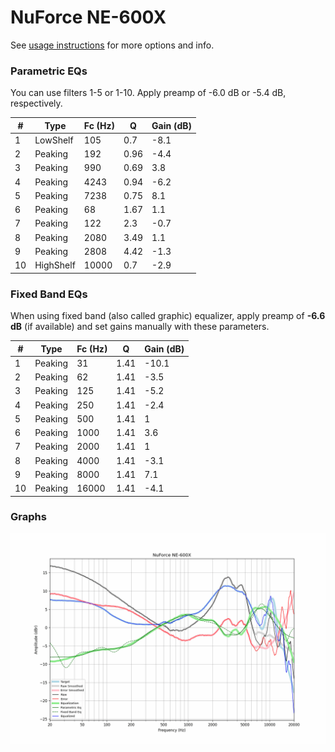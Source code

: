 # NuForce NE-600X
See [usage instructions](https://github.com/jaakkopasanen/AutoEq#usage) for more options and info.

### Parametric EQs
You can use filters 1-5 or 1-10. Apply preamp of -6.0 dB or -5.4 dB, respectively.

|   # | Type      |   Fc (Hz) |    Q |   Gain (dB) |
|-----|-----------|-----------|------|-------------|
|   1 | LowShelf  |       105 | 0.7  |        -8.1 |
|   2 | Peaking   |       192 | 0.96 |        -4.4 |
|   3 | Peaking   |       990 | 0.69 |         3.8 |
|   4 | Peaking   |      4243 | 0.94 |        -6.2 |
|   5 | Peaking   |      7238 | 0.75 |         8.1 |
|   6 | Peaking   |        68 | 1.67 |         1.1 |
|   7 | Peaking   |       122 | 2.3  |        -0.7 |
|   8 | Peaking   |      2080 | 3.49 |         1.1 |
|   9 | Peaking   |      2808 | 4.42 |        -1.3 |
|  10 | HighShelf |     10000 | 0.7  |        -2.9 |

### Fixed Band EQs
When using fixed band (also called graphic) equalizer, apply preamp of **-6.6 dB** (if available) and set gains manually with these parameters.

|   # | Type    |   Fc (Hz) |    Q |   Gain (dB) |
|-----|---------|-----------|------|-------------|
|   1 | Peaking |        31 | 1.41 |       -10.1 |
|   2 | Peaking |        62 | 1.41 |        -3.5 |
|   3 | Peaking |       125 | 1.41 |        -5.2 |
|   4 | Peaking |       250 | 1.41 |        -2.4 |
|   5 | Peaking |       500 | 1.41 |         1   |
|   6 | Peaking |      1000 | 1.41 |         3.6 |
|   7 | Peaking |      2000 | 1.41 |         1   |
|   8 | Peaking |      4000 | 1.41 |        -3.1 |
|   9 | Peaking |      8000 | 1.41 |         7.1 |
|  10 | Peaking |     16000 | 1.41 |        -4.1 |

### Graphs
![](./NuForce%20NE-600X.png)
